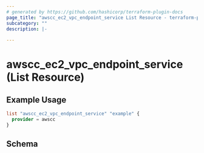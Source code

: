 ```yaml
---
# generated by https://github.com/hashicorp/terraform-plugin-docs
page_title: "awscc_ec2_vpc_endpoint_service List Resource - terraform-provider-awscc"
subcategory: ""
description: |-
  
---
```


# awscc_ec2_vpc_endpoint_service (List Resource)



## Example Usage

```terraform
list "awscc_ec2_vpc_endpoint_service" "example" {
  provider = awscc
}
```

<!-- schema generated by tfplugindocs -->
## Schema
